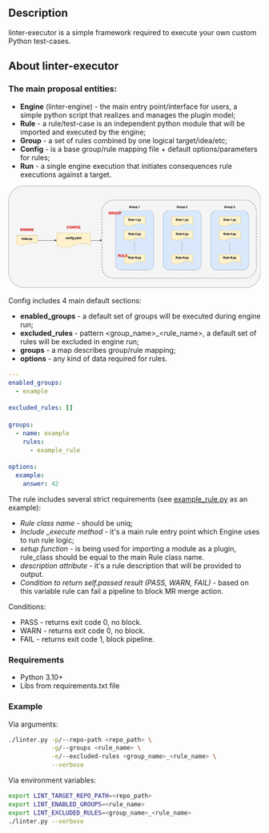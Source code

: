## Description
linter-executor is a simple framework required to execute your own custom Python test-cases.

## About linter-executor

### The main proposal entities:

* **Engine** (linter-engine) - the main entry point/interface for users, a simple python script that realizes and manages the plugin model;
* **Rule** - a rule/test-case is an independent python module that will be imported and executed by the engine;
* **Group** - a set of rules combined by one logical target/idea/etc;
* **Config** - is a base group/rule mapping file + default options/parameters for rules;
* **Run** - a single engine execution that initiates consequences rule executions against a target.

![plot](docs/linter-executor.jpg)

Config includes 4 main default sections:

* **enabled_groups** - a default set of groups will be executed during engine run;
* **excluded_rules** - pattern <group_name>_<rule_name>, a default set of rules will be excluded in engine run;
* **groups** - a map describes group/rule mapping;
* **options** - any kind of data required for rules.

```yaml
---
enabled_groups:
  - example
 
excluded_rules: []
 
groups:
  - name: example
    rules:
      - example_rule
 
options:
  example:
    answer: 42
```

The rule includes several strict requirements (see [example_rule.py](rules/example/example_rule.py) as an example):

* *Rule class name* - should be uniq;
* *Include _execute method* - it's a main rule entry point which Engine uses to run rule logic;
* *setup function* - is being used for importing a module as a plugin, rule_class should be equal to the main Rule class name.
* *description attribute* - it's a rule description that will be provided to output.
* *Condition to return self.passed result (PASS, WARN, FAIL)* - based on this variable rule can fail a pipeline to block MR merge action.

Conditions:
* PASS - returns exit code 0, no block.
* WARN - returns exit code 0, no block.
* FAIL - returns exit code 1, block pipeline.

### Requirements
* Python 3.10+
* Libs from requirements.txt file

### Example

Via arguments:
```bash
./linter.py -p/--repo-path <repo_path> \
            -g/--groups <rule_name> \
            -e/--excluded-rules <group_name>_<rule_name> \
            --verbose
```
Via environment variables:
```bash
export LINT_TARGET_REPO_PATH=<repo_path>
export LINT_ENABLED_GROUPS=<rule_name>
export LINT_EXCLUDED_RULES=<group_name>_<rule_name>
./linter.py --verbose
```
